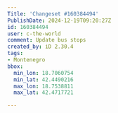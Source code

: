 ```yaml
---
Title: 'Changeset #160384494'
PublishDate: 2024-12-19T09:20:27Z
id: 160384494
user: c-the-world
comment: Update bus stops
created_by: iD 2.30.4
tags:
- Montenegro
bbox:
  min_lon: 18.7060754
  min_lat: 42.4490216
  max_lon: 18.7538811
  max_lat: 42.4717721

---
```

